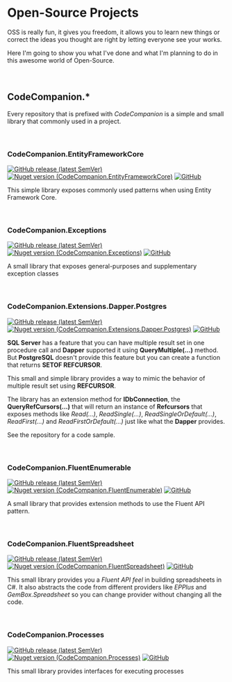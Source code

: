 # Open-Source Projects
OSS is really fun, it gives you freedom, it allows you to learn new things or correct the ideas you thought are right by letting everyone see your works.

Here I'm going to show you what I've done and what I'm planning to do in this awesome world of Open-Source.
<br><br><br>





## CodeCompanion.*
Every repository that is prefixed with *CodeCompanion* is a simple and small library that commonly used in a project.
<br><br><br>





### CodeCompanion.EntityFrameworkCore
[![GitHub release (latest SemVer)](https://img.shields.io/github/v/release/kblyr/CodeCompanion.EntityFrameworkCore?color=white&logo=github)](https://github.com/kblyr/CodeCompanion.EntityFrameworkCore)
[![Nuget version (CodeCompanion.EntityFrameworkCore)](https://img.shields.io/nuget/v/CodeCompanion.EntityFrameworkCore?logo=nuget)](https://www.nuget.org/packages/CodeCompanion.EntityFrameworkCore)
[![GitHub](https://img.shields.io/github/license/kblyr/CodeCompanion.EntityFrameworkCore)](https://raw.githubusercontent.com/kblyr/CodeCompanion.EntityFrameworkCore/main/LICENSE)

This simple library exposes commonly used patterns when using Entity Framework Core.
<br><br><br>





### CodeCompanion.Exceptions
[![GitHub release (latest SemVer)](https://img.shields.io/github/v/release/kblyr/CodeCompanion.Exceptions?color=white&logo=github)](https://github.com/kblyr/CodeCompanion.Exceptions)
[![Nuget version (CodeCompanion.Exceptions)](https://img.shields.io/nuget/v/CodeCompanion.Exceptions?logo=nuget)](https://www.nuget.org/packages/CodeCompanion.Exceptions)
[![GitHub](https://img.shields.io/github/license/kblyr/CodeCompanion.Exceptions)](https://raw.githubusercontent.com/kblyr/CodeCompanion.Exceptions/main/LICENSE)

A small library that exposes general-purposes and supplementary exception classes
<br><br><br>





### CodeCompanion.Extensions.Dapper.Postgres
[![GitHub release (latest SemVer)](https://img.shields.io/github/v/release/kblyr/CodeCompanion.Extensions.Dapper.Postgres?color=white&logo=github)](https://github.com/kblyr/CodeCompanion.Extensions.Dapper.Postgres)
[![Nuget version (CodeCompanion.Extensions.Dapper.Postgres)](https://img.shields.io/nuget/v/CodeCompanion.Extensions.Dapper.Postgres?logo=nuget)](https://www.nuget.org/packages/CodeCompanion.Extensions.Dapper.Postgres)
[![GitHub](https://img.shields.io/github/license/kblyr/CodeCompanion.Extensions.Dapper.Postgres)](https://raw.githubusercontent.com/kblyr/CodeCompanion.Extensions.Dapper.Postgres/main/LICENSE)

**SQL Server** has a feature that you can have multiple result set in one procedure call and **Dapper** supported it using **QueryMultiple(...)** method. But **PostgreSQL** doesn't provide this feature but you can create a function that returns **SETOF REFCURSOR**. 

This small and simple library provides a way to mimic the behavior of multiple result set using **REFCURSOR**.

The library has an extension method for **IDbConnection**, the **QueryRefCursors(...)** that will return an instance of **Refcursors** that exposes methods like *Read(...)*, *ReadSingle(...)*, *ReadSingleOrDefault(...)*, *ReadFirst(...)* and *ReadFirstOrDefault(...)* just like what the **Dapper** provides.

See the repository for a code sample.
<br><br><br>





### CodeCompanion.FluentEnumerable
[![GitHub release (latest SemVer)](https://img.shields.io/github/v/release/kblyr/CodeCompanion.FluentEnumerable?color=white&logo=github)](https://github.com/kblyr/CodeCompanion.FluentEnumerable)
[![Nuget version (CodeCompanion.FluentEnumerable)](https://img.shields.io/nuget/v/CodeCompanion.FluentEnumerable?logo=nuget)](https://www.nuget.org/packages/CodeCompanion.FluentEnumerable)
[![GitHub](https://img.shields.io/github/license/kblyr/CodeCompanion.FluentEnumerable)](https://raw.githubusercontent.com/kblyr/CodeCompanion.FluentEnumerable/main/LICENSE)

A small library that provides extension methods to use the Fluent API pattern.
<br><br><br>





### CodeCompanion.FluentSpreadsheet
[![GitHub release (latest SemVer)](https://img.shields.io/github/v/release/kblyr/CodeCompanion.FluentSpreadsheet?color=white&logo=github)](https://github.com/kblyr/CodeCompanion.FluentSpreadsheet)
[![Nuget version (CodeCompanion.FluentSpreadsheet)](https://img.shields.io/nuget/v/CodeCompanion.FluentSpreadsheet?logo=nuget)](https://www.nuget.org/packages/CodeCompanion.FluentSpreadsheet)
[![GitHub](https://img.shields.io/github/license/kblyr/CodeCompanion.FluentSpreadsheet)](https://raw.githubusercontent.com/kblyr/CodeCompanion.FluentSpreadsheet/main/LICENSE)

This small library provides you a *Fluent API feel* in building spreadsheets in C#. It also abstracts the code from different providers like *EPPlus* and *GemBox.Spreadsheet* so you can change provider without changing all the code.
<br><br><br>





### CodeCompanion.Processes
[![GitHub release (latest SemVer)](https://img.shields.io/github/v/release/kblyr/CodeCompanion.Processes?color=white&logo=github)](https://github.com/kblyr/CodeCompanion.Processes)
[![Nuget version (CodeCompanion.Processes)](https://img.shields.io/nuget/v/CodeCompanion.Processes?logo=nuget)](https://www.nuget.org/packages/CodeCompanion.Processes)
[![GitHub](https://img.shields.io/github/license/kblyr/CodeCompanion.Processes)](https://raw.githubusercontent.com/kblyr/CodeCompanion.Processes/main/LICENSE)

This small library provides interfaces for executing processes
